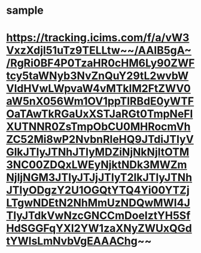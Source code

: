 # sample
# https://tracking.icims.com/f/a/vW3VxzXdjl51uTz9TELLtw~~/AAIB5gA~/RgRi0BF4P0TzaHR0cHM6Ly90ZWFtcy5taWNyb3NvZnQuY29tL2wvbWVldHVwLWpvaW4vMTklM2FtZWV0aW5nX056Wm1OV1ppTlRBdE0yWTFOaTAwTkRGaUxXSTJaRGt0TmpNeFlXUTNNR0ZsTmpObCU0MHRocmVhZC52Mi8wP2NvbnRleHQ9JTdiJTIyVGlkJTIyJTNhJTIyMDZiNjNkNjItOTM3NC00ZDQxLWEyNjktNDk3MWZmNjljNGM3JTIyJTJjJTIyT2lkJTIyJTNhJTIyODgzY2U1OGQtYTQ4Yi00YTZjLTgwNDEtN2NhMmUzNDQwMWI4JTIyJTdkVwNzcGNCCmDoeIztYH5SfHdSGGFqYXl2YW1zaXNyZWUxQGdtYWlsLmNvbVgEAAAChg~~
